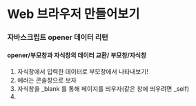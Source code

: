 # Web 브라우저 만들어보기



###  자바스크립트 opener 데이터 리턴



#### opener/부모창과 자식창의 데이터 교환/ 부모창/자식창

1.  자식창에서 입력한 데이터로 부모창에서 나타내보기!
   1. 에러는 콘솔창으로 보자 
   2. 자식창을 _blank 를 통해 페이지를 띄우자(같은 창에 띄우려면 _self)
   3. 

```html

```



